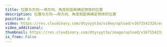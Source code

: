```yaml
---
title: 位置与方向——用方向、角度和距离确定物体的位置
description: 位置与方向——用方向、角度和距离确定物体的位置
position: 6
video: https://res.cloudinary.com/dtysyyt3a/video/upload/v1671542326/easymath/6年级上/02单元位置与方向（二）方向+角度+距离/g1l7ct6peojenmpepabn.mp4
video_additional: 
thumbnail: https://res.cloudinary.com/dtysyyt3a/image/upload/v1671542327/easymath/6年级上/02单元位置与方向（二）方向+角度+距离/picv0owettinqkpnms7h.png
is_free: False
---
```

